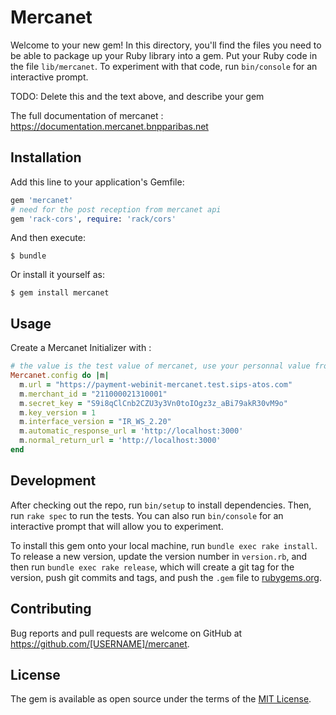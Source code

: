 # Mercanet

Welcome to your new gem! In this directory, you'll find the files you need to be able to package up your Ruby library into a gem. Put your Ruby code in the file `lib/mercanet`. To experiment with that code, run `bin/console` for an interactive prompt.

TODO: Delete this and the text above, and describe your gem

The full documentation of mercanet : https://documentation.mercanet.bnpparibas.net
## Installation

Add this line to your application's Gemfile:

```ruby
gem 'mercanet'
# need for the post reception from mercanet api
gem 'rack-cors', require: 'rack/cors'
```

And then execute:

    $ bundle

Or install it yourself as:

    $ gem install mercanet

## Usage
Create a Mercanet Initializer with :
```ruby
# the value is the test value of mercanet, use your personnal value from mercanet and use rails credentials
Mercanet.config do |m|
  m.url = "https://payment-webinit-mercanet.test.sips-atos.com"
  m.merchant_id = "211000021310001"
  m.secret_key = "S9i8qClCnb2CZU3y3Vn0toIOgz3z_aBi79akR30vM9o"
  m.key_version = 1
  m.interface_version = "IR_WS_2.20"
  m.automatic_response_url = 'http://localhost:3000'
  m.normal_return_url = 'http://localhost:3000'
end
```


## Development

After checking out the repo, run `bin/setup` to install dependencies. Then, run `rake spec` to run the tests. You can also run `bin/console` for an interactive prompt that will allow you to experiment.

To install this gem onto your local machine, run `bundle exec rake install`. To release a new version, update the version number in `version.rb`, and then run `bundle exec rake release`, which will create a git tag for the version, push git commits and tags, and push the `.gem` file to [rubygems.org](https://rubygems.org).

## Contributing

Bug reports and pull requests are welcome on GitHub at https://github.com/[USERNAME]/mercanet.

## License

The gem is available as open source under the terms of the [MIT License](https://opensource.org/licenses/MIT).
